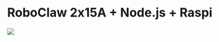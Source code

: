 # RoboClaw 2x15A + Node.js + Raspi

<img src="https://s3.amazonaws.com/botmakr/rc-node-raspi.jpg" />
